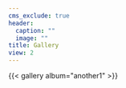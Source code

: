 ```yaml
---
cms_exclude: true
header:
  caption: ""
  image: ""
title: Gallery
view: 2
---
```


{{< gallery album="another1" >}}
